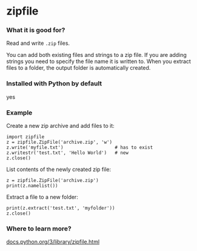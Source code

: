 
# zipfile

### What it is good for?

Read and write `.zip` files.

You can add both existing files and strings to a zip file. If you are adding strings you need to specify the file name it is written to. When you extract files to a folder, the output folder is automatically created.

### Installed with Python by default

yes

### Example

Create a new zip archive and add files to it:

    import zipfile
    z = zipfile.ZipFile('archive.zip', 'w')
    z.write('myfile.txt')                   # has to exist
    z.writestr('test.txt', 'Hello World')   # new
    z.close()

List contents of the newly created zip file:

    z = zipfile.ZipFile('archive.zip')
    print(z.namelist())

Extract a file to a new folder:

    print(z.extract('test.txt', 'myfolder'))
    z.close()

### Where to learn more?

[docs.python.org/3/library/zipfile.html](https://docs.python.org/3/library/zipfile.html)

